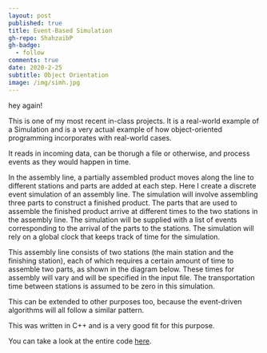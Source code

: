 ```yaml
---
layout: post
published: true
title: Event-Based Simulation
gh-repo: ShahzaibP
gh-badge:
  - follow
comments: true
date: 2020-2-25
subtitle: Object Orientation
image: /img/simh.jpg
---
```

hey again!

This is one of my most recent in-class projects. It is a real-world example of a Simulation and is a very actual example of how object-oriented programming incorporates with real-world cases.

It reads in incoming data, can be thorugh a file or otherwise, and process events as they would happen in time.

In the assembly line, a partially assembled product moves along the line to different stations and parts are added at each step. Here I create a discrete event simulation of an assembly line. The simulation will involve assembling three parts to construct a finished product. The parts that are used to assemble the finished product arrive at different times to the two stations in the assembly line. The simulation will be supplied with a list of events corresponding to the arrival of the parts to the stations. The simulation will rely on a global clock that keeps track of time for the simulation.

This assembly line consists of two stations (the main station and the finishing station), each of which requires a certain amount of time to assemble two parts, as shown in the diagram below. These times for assembly will vary and will be specified in the input file. The transportation time between stations is assumed to be zero in this simulation.

This can be extended to other purposes too, because the event-driven algorithms will all follow a similar pattern.

This was written in C++ and is a very good fit for this purpose.

You can take a look at the entire code [here](https://github.com/ShahzaibP/sim.h).
